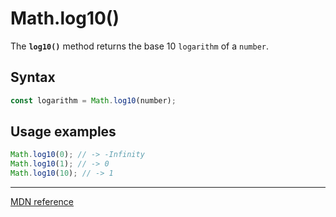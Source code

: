 # Math.log10()

The **`log10()`** method returns the base 10 `logarithm` of a `number`.

## Syntax

```js
const logarithm = Math.log10(number);
```

## Usage examples

```js
Math.log10(0); // -> -Infinity
Math.log10(1); // -> 0
Math.log10(10); // -> 1
```

---

[MDN reference](https://developer.mozilla.org/en-US/docs/Web/JavaScript/Reference/Global_Objects/Math/log10)
